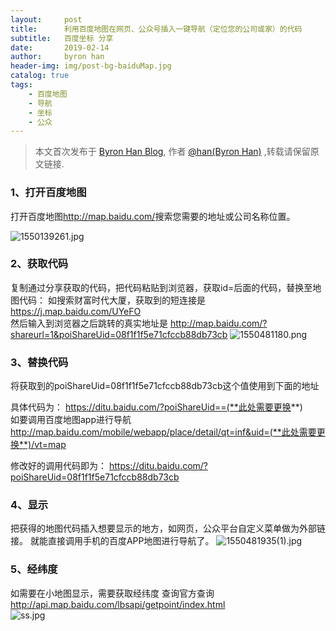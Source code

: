 ```yaml
---
layout:     post
title:      利用百度地图在网页、公众号插入一键导航（定位您的公司或家）的代码
subtitle:   百度坐标 分享
date:       2019-02-14
author:     byron han
header-img: img/post-bg-baiduMap.jpg
catalog: true
tags:
    - 百度地图 
    - 导航 
    - 坐标
    - 公众
---
```


> 本文首次发布于 [Byron Han Blog](https://blog.hanjl.com.com/), 作者 [@han(Byron Han)](http://github.com/hanjl7) ,转载请保留原文链接.

### 1、打开百度地图
打开百度地图<http://map.baidu.com/>搜索您需要的地址或公司名称位置。

![1550139261.jpg](https://i.loli.net/2019/02/14/5c653f8ac80ad.jpg)

### 2、获取代码
复制通过分享获取的代码，把代码粘贴到浏览器，获取id=后面的代码，替换至地图代码：
如搜索财富时代大厦，获取到的短连接是 https://j.map.baidu.com/UYeFO <br> 
然后输入到浏览器之后跳转的真实地址是
<http://map.baidu.com/?shareurl=1&poiShareUid=08f1f1f5e71cfccb88db73cb>
![1550481180.png](https://i.loli.net/2019/02/18/5c6a773fbc4f7.png)

### 3、替换代码
将获取到的poiShareUid=08f1f1f5e71cfccb88db73cb这个值使用到下面的地址

具体代码为：
https://ditu.baidu.com/?poiShareUid==(**此处需要更换**) <br>
如要调用百度地图app进行导航
http://map.baidu.com/mobile/webapp/place/detail/qt=inf&uid=(**此处需要更换**)/vt=map

修改好的调用代码即为：
<https://ditu.baidu.com/?poiShareUid=08f1f1f5e71cfccb88db73cb>

### 4、显示
把获得的地图代码插入想要显示的地方，如网页，公众平台自定义菜单做为外部链接。
就能直接调用手机的百度APP地图进行导航了。
![1550481935(1).jpg](https://i.loli.net/2019/02/18/5c6a7a208dcc9.jpg)

### 5、经纬度
如需要在小地图显示，需要获取经纬度 查询官方查询 <http://api.map.baidu.com/lbsapi/getpoint/index.html> <br>
![ss.jpg](https://i.loli.net/2019/02/18/5c6a7ca9ab954.jpg)
